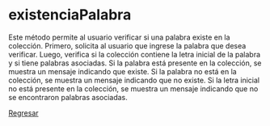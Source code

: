 # existenciaPalabra

Este método permite al usuario verificar si una palabra existe en la colección. Primero, solicita al usuario que ingrese la palabra que desea verificar. Luego, verifica si la colección contiene la letra inicial de la palabra y si tiene palabras asociadas. Si la palabra está presente en la colección, se muestra un mensaje indicando que existe. Si la palabra no está en la colección, se muestra un mensaje indicando que no existe. Si la letra inicial no está presente en la colección, se muestra un mensaje indicando que no se encontraron palabras asociadas.

[Regresar](./../../../../README.md)